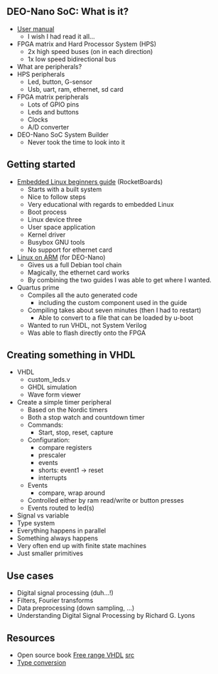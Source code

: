## DEO-Nano SoC: What is it?

- [User manual](ftp://ftp.altera.com/up/pub/Altera_Material/Boards/DE0-Nano-SoC/DE0_Nano_SoC_User_Manual.pdf)
  - I wish I had read it all...
- FPGA matrix and Hard Processor System (HPS)
  - 2x high speed buses (on in each direction)
  - 1x low speed bidirectional bus
- What are peripherals?
- HPS peripherals
  - Led, button, G-sensor
  - Usb, uart, ram, ethernet, sd card
- FPGA matrix peripherals
  - Lots of GPIO pins
  - Leds and buttons
  - Clocks
  - A/D converter
- DEO-Nano SoC System Builder
  - Never took the time to look into it

## Getting started
- [Embedded Linux beginners guide](https://rocketboards.org/foswiki/view/Documentation/EmbeddedLinuxBeginnerSGuide) (RocketBoards)
  - Starts with a built system
  - Nice to follow steps
  - Very educational with regards to embedded Linux
  - Boot process
  - Linux device three
  - User space application
  - Kernel driver
  - Busybox GNU tools
  - No support for ethernet card
- [Linux on ARM](https://eewiki.net/display/linuxonarm/DE0-Nano-SoC+Kit) (for DEO-Nano)
  - Gives us a full Debian tool chain
  - Magically, the ethernet card works
  - By combining the two guides I was able to get where I wanted.
- Quartus prime
  - Compiles all the auto generated code
    - including the custom component used in the guide
  - Compiling takes about seven minutes (then I had to restart)
    - Able to convert to a file that can be loaded by u-boot
  - Wanted to run VHDL, not System Verilog
  - Was able to flash directly onto the FPGA

## Creating something in VHDL
- VHDL
  - custom\_leds.v
  - GHDL simulation
  - Wave form viewer
- Create a simple timer peripheral
  - Based on the Nordic timers
  - Both a stop watch and countdown timer
  - Commands:
    - Start, stop, reset, capture
  - Configuration:
    - compare registers
    - prescaler
    - events
    - shorts: event1 -> reset
    - interrupts
  - Events
    - compare, wrap around
  - Controlled either by ram read/write or button presses
  - Events routed to led(s)
- Signal vs variable
  <!--- https://www.csee.umbc.edu/portal/help/VHDL/misc.html
    type std_ulogic is ( 'U',  - Uninitialized
                         'X',  - Forcing  Unknown
                         '0',  - Forcing  0
                         '1',  - Forcing  1
                         'Z',  - High Impedance   
                         'W',  - Weak     Unknown
                         'L',  - Weak     0       
                         'H',  - Weak     1       
                         '-'   - Don't care
                       ); 

    <= vs :=
  -->
- Type system
  <!--- http://www.bitweenie.com/listings/vhdl-type-conversion/
    integer i -> to_signed(i, S'length) -> std_logic_vector(S)
  -->
- Everything happens in parallel
  <!---
    There is always a clock and it's always ticking
  -->
- Something always happens
- Very often end up with finite state machines
- Just smaller primitives

## Use cases
- Digital signal processing (duh...!)
- Filters, Fourier transforms
- Data preprocessing (down sampling, ...)
- Understanding Digital Signal Processing by Richard G. Lyons

## Resources
- Open source book [Free range VHDL](http://kanskje.de/free_range_vhdl.pdf) [src](https://github.com/fabriziotappero/Free-Range-VHDL-book)
- [Type conversion](http://www.bitweenie.com/listings/vhdl-type-conversion/)
